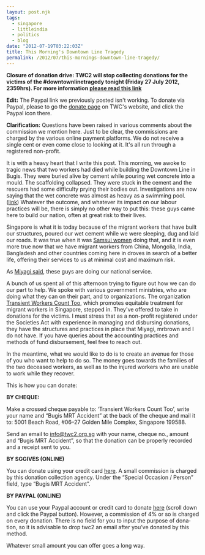 ```yaml
---
layout: post.njk
tags:
  - singapore
  - littleindia
  - politics
  - blog
date: "2012-07-19T03:22:03Z"
title: This Morning's Downtown Line Tragedy
permalink: /2012/07/this-mornings-downtown-line-tragedy/
---
```


**Closure of donation drive: TWC2 will stop collecting donations for the victims of the #downtownlinetragedy tonight (Friday 27 July 2012, 2359hrs). For more information [please read this link](http://popagandhi.com/2012/07/downtownlinetragedy-donation-drive-to-close-tonight/)**

**Edit:** The Paypal link we previously posted isn't working. To donate via Paypal, please to go the [donate page](http://twc2.org.sg/getinvolved/donate/) on TWC's website, and click the Paypal icon there.

**Clarification:** Questions have been raised in various comments about the commission we mention here. Just to be clear, the commissions are charged by the various online payment platforms. We do not receive a single cent or even come close to looking at it. It's all run through a registered non-profit.

It is with a heavy heart that I write this post. This morning, we awoke to tragic news that two workers had died while building the Downtown Line in Bugis. They were buried alive by cement while pouring wet concrete into a mould. The scaffolding collapsed. They were stuck in the cement and the rescuers had some difficulty prying their bodies out. Investigations are now saying that the wet concrete was almost as heavy as a swimming pool. ([link](http://www.channelnewsasia.com/stories/singaporelocalnews/view/1214308/1/.html)) Whatever the outcome, and whatever its impact on our labour practices will be, there is simply no other way to put this: these guys came here to build our nation, often at great risk to their lives.

Singapore is what it is today because of the migrant workers that have built our structures, poured our wet cement while we were sleeping, dug and laid our roads. It was true when it was [Samsui women](http://en.wikipedia.org/wiki/Samsui_women) doing that, and it is even more true now that we have migrant workers from China, Mongolia, India, Bangladesh and other countries coming here in droves in search of a better life, offering their services to us at minimal cost and maximum risk.

As [Miyagi said](http://miyagi.sg/2012/07/help-the-workers-who-help-build-our-country/), these guys are doing our national service.

A bunch of us spent all of this afternoon trying to figure out how we can do our part to help. We spoke with various government ministries, who are doing what they can on their part, and to organizations. The organization [Transient Workers Count Too](http://twc2.org.sg/), which promotes equitable treatment for migrant workers in Singapore, stepped in. They've offered to take in donations for the victims. I must stress that as a non-profit registered under the Societies Act with experience in managing and disbursing donations, they have the structures and practices in place that Miyagi, mrbrown and I do not have. If you have queries about the accounting practices and methods of fund disbursement, feel free to reach out.

In the meantime, what we would like to do is to create an avenue for those of you who want to help to do so. The money goes towards the families of the two deceased workers, as well as to the injured workers who are unable to work while they recover.

This is how you can donate:

**BY CHEQUE:**

Make a crossed cheque payable to: ‘Tran­sient Work­ers Count Too’, write your name and “Bugis MRT Acci­dent” at the back of the cheque and mail it to: 5001 Beach Road, #06–27 Golden Mile Com­plex, Sin­ga­pore 199588.

Send an email to info@twc2.org.sg with your name, cheque no., amount and “Bugis MRT Acci­dent”, so that the dona­tion can be prop­erly recorded and a receipt sent to you.

**BY SGGIVES (ONLINE)**

You can donate using your credit card [here](https://www.sggives.org/SGGives_P_CharityDetails.aspx?CharityID=c60e4721-7b2a-4a18-82b4-8fea1bd043a3). A small com­mis­sion is charged by this dona­tion col­lec­tion agency. Under the “Spe­cial Occa­sion / Per­son” field, type “Bugis MRT Accident”.

**BY PAYPAL (ONLINE)**

You can use your Pay­pal account or credit card to donate [here](http://twc2.org.sg/getinvolved/donate/) (scroll down and click the Paypal button). How­ever, a com­mis­sion of 4% or so is charged on every dona­tion. There is no field for you to input the pur­pose of dona­tion, so it is advis­able to drop twc2 an email after you’ve donated by this method.

Whatever small amount you can offer goes a long way.
